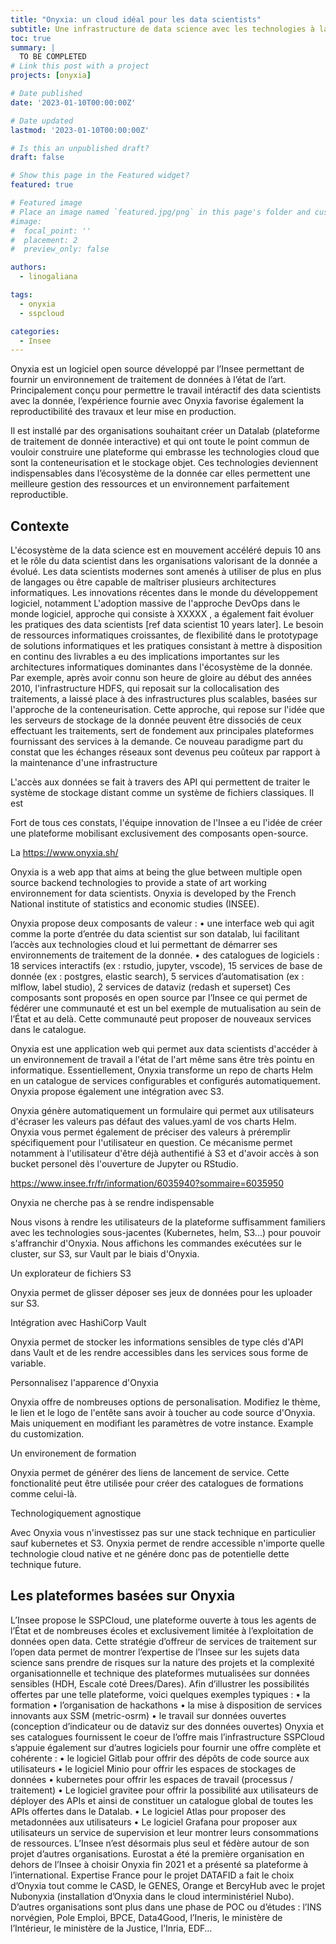 ```yaml
---
title: "Onyxia: un cloud idéal pour les data scientists"
subtitle: Une infrastructure de data science avec les technologies à la pointe disponible en open source
toc: true
summary: |
  TO BE COMPLETED
# Link this post with a project
projects: [onyxia]

# Date published
date: '2023-01-10T00:00:00Z'

# Date updated
lastmod: '2023-01-10T00:00:00Z'

# Is this an unpublished draft?
draft: false

# Show this page in the Featured widget?
featured: true

# Featured image
# Place an image named `featured.jpg/png` in this page's folder and customize its options here.
#image:
#  focal_point: ''
#  placement: 2
#  preview_only: false

authors:
  - linogaliana

tags:
  - onyxia
  - sspcloud

categories:
  - Insee
---
```


Onyxia est un logiciel open source développé par l’Insee permettant de fournir un environnement de traitement de données à l’état de l’art. Principalement conçu pour permettre le travail intéractif des data scientists avec la donnée, l’expérience fournie avec Onyxia favorise également la reproductibilité des travaux et leur mise en production.

Il est installé par des organisations souhaitant créer un Datalab (plateforme de traitement de donnée interactive) et qui ont toute le point commun de vouloir construire une plateforme qui embrasse les technologies cloud que sont la conteneurisation et le stockage objet. Ces technologies deviennent indispensables dans l’écosystème de la donnée car elles permettent une meilleure gestion des ressources et un environnement parfaitement reproductible.

## Contexte

L'écosystème de la data science est en mouvement accéléré depuis 10 ans
et le rôle du data scientist dans les organisations valorisant de la donnée
a évolué. 
Les data scientists modernes sont amenés à utiliser de plus en plus
de langages ou être capable de maîtriser plusieurs
architectures informatiques. Les innovations récentes dans le monde du
développement logiciel, notamment 
L'adoption massive de l'approche DevOps dans le monde logiciel,
approche qui consiste à XXXXX , a également fait évoluer les pratiques des data scientists
[ref data scientist 10 years later]. Le besoin de ressources informatiques croissantes, 
de flexibilité dans le prototypage de solutions informatiques et les pratiques
consistant à mettre à disposition en continu des livrables a eu des implications
importantes sur les architectures informatiques dominantes dans l'écosystème de la 
donnée. Par exemple,
après avoir connu son heure de gloire au début des années 2010, l'infrastructure HDFS, 
qui reposait sur la collocalisation des traitements, a laissé place à des infrastructures
plus scalables, basées sur l'approche de la conteneurisation. Cette approche, qui repose
sur l'idée que les serveurs de stockage de la donnée peuvent être dissociés de ceux
effectuant les traitements, sert de fondement aux principales plateformes fournissant 
des services à la demande. Ce nouveau paradigme part du constat que les
échanges réseaux sont devenus peu coûteux par rapport à la maintenance d'une infrastructure

L'accès aux données se fait à travers des API qui 
permettent de traiter le système de stockage distant comme un système de fichiers
classiques. Il est 



Fort de tous ces constats, l'équipe innovation de l'Insee a eu l'idée de créer une 
plateforme mobilisant exclusivement des composants open-source. 


La 
https://www.onyxia.sh/

Onyxia is a web app that aims at being the glue between multiple open source backend technologies to provide a state of art working environnement for data scientists.
Onyxia is developed by the French National institute of statistics and economic studies (INSEE).


Onyxia propose deux composants de valeur :
    • une interface web qui agit comme la porte d’entrée du data scientist sur son datalab, lui facilitant l’accès aux technologies cloud et lui permettant de démarrer ses environnements de traitement de la donnée.
    • des catalogues de logiciels : 18 services interactifs (ex : rstudio, jupyter, vscode), 15 services de base de donnée (ex : postgres, elastic search), 5 services d’automatisation (ex : mlflow, label studio), 2 services de dataviz (redash et superset)
Ces composants sont proposés en open source par l’Insee ce qui permet de fédérer une communauté et est un bel exemple de mutualisation au sein de l’État et au delà. Cette communauté peut proposer de nouveaux services dans le catalogue.

Onyxia est une application web qui permet aux data scientists d'accéder à un environnement de travail a l'état de l'art même sans être très pointu en informatique. Essentiellement, Onyxia transforme un repo de charts Helm en un catalogue de services configurables et configurés automatiquement.
Onyxia propose également une intégration avec S3.

Onyxia génère automatiquement un formulaire qui permet aux utilisateurs d'écraser les valeurs pas défaut des values.yaml de vos charts Helm. Onyxia vous permet également de préciser des valeurs à préremplir spécifiquement pour l'utilisateur en question. Ce mécanisme permet notamment à l'utilisateur d'être déjà authentifié à S3 et d'avoir accès à son bucket personel dès l'ouverture de Jupyter ou RStudio.


https://www.insee.fr/fr/information/6035940?sommaire=6035950



Onyxia ne cherche pas à se rendre indispensable

Nous visons à rendre les utilisateurs de la plateforme suffisamment familiers avec les technologies sous-jacentes (Kubernetes, helm, S3...) pour pouvoir s'affranchir d'Onyxia. Nous affichons les commandes exécutées sur le cluster, sur S3, sur Vault par le biais d'Onyxia.

Un explorateur de fichiers S3

Onyxia permet de glisser déposer ses jeux de données pour les uploader sur S3.

Intégration avec HashiCorp Vault

Onyxia permet de stocker les informations sensibles de type clés d'API dans Vault et de les rendre accessibles dans les services sous forme de variable.

Personnalisez l'apparence d'Onyxia

Onyxia offre de nombreuses options de personalisation. Modifiez le thème, le lien et le logo de l'entête sans avoir à toucher au code source d'Onyxia. Mais uniquement en modifiant les paramètres de votre instance. Example du customization.

Un environement de formation

Onyxia permet de générer des liens de lancement de service.
Cette fonctionalité peut être utilisée pour créer des catalogues de formations comme celui-là.

Technologiquement agnostique

Avec Onyxia vous n'investissez pas sur une stack technique en particulier sauf kubernetes et S3. Onyxia permet de rendre accessible n'importe quelle technologie cloud native et ne génére donc pas de potentielle dette technique future.

## Les plateformes basées sur Onyxia

L’Insee propose le SSPCloud, une plateforme ouverte à tous les agents de l’État et de nombreuses écoles et exclusivement limitée à l’exploitation de données open data. Cette stratégie d’offreur de services de traitement sur l’open data permet de montrer l’expertise de l’Insee sur les sujets data science sans prendre de risques sur la nature des projets et la complexité organisationnelle et technique des plateformes mutualisées sur données sensibles (HDH, Escale coté Drees/Dares). Afin d’illustrer les possibilités offertes par une telle plateforme, voici quelques exemples typiques :
    • la formation
    • l’organisation de hackathons
    • la mise à disposition de services innovants aux SSM (metric-osrm)
    • le travail sur données ouvertes (conception d’indicateur ou de dataviz sur des données ouvertes)
Onyxia et ses catalogues fournissent le coeur de l’offre mais l’infrastructure SSPCloud s’appuie également sur d’autres logiciels pour fournir une offre complète et cohérente :
    • le logiciel Gitlab pour offrir des dépôts de code source aux utilisateurs
    • le logiciel Minio pour offrir les espaces de stockages de données
    • kubernetes pour offrir les espaces de travail (processus / traitement)
    • Le logiciel gravitee pour offrir la possibilité aux utilisateurs de déployer des APIs et ainsi de constituer un catalogue global de toutes les APIs offertes dans le Datalab.
    • Le logiciel Atlas pour proposer des metadonnées aux utilisateurs
    • Le logiciel Grafana pour proposer aux utilisateurs un service de supervision et leur montrer leurs consommations de ressources.
L’Insee n’est désormais plus seul et fédère autour de son projet d’autres organisations. Eurostat a été la première organisation en dehors de l’Insee à choisir Onyxia fin 2021 et a présenté sa plateforme à l’international. Expertise France pour le projet DATAFID a fait le choix d’Onyxia tout comme le CASD, le GENES, Orange et BercyHub avec le projet Nubonyxia (installation d’Onyxia dans le cloud interministériel Nubo).
D’autres organisations sont plus dans une phase de POC ou d’études : l’INS norvégien, Pole Emploi, BPCE, Data4Good, l’Ineris, le ministère de l’Intérieur, le ministère de la Justice, l’Inria, EDF…
